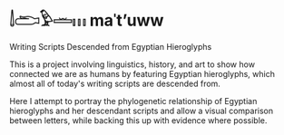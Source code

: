 # 𓌃𓂧𓅱𓏛𓏥 maˈtʼuww
Writing Scripts Descended from Egyptian Hieroglyphs

This is a project involving linguistics, history, and art to show how connected we are as humans by featuring Egyptian hieroglyphs, which almost all of today's writing scripts are descended from.

Here I attempt to portray the phylogenetic relationship of Egyptian hieroglyphs and her descendant scripts and allow a visual comparison between letters, while backing this up with evidence where possible.
